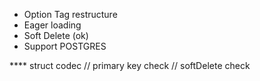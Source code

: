 * Option Tag restructure
* Eager loading
* Soft Delete (ok)
* Support POSTGRES

\*\*\*\* struct codec
// primary key check
// softDelete check
